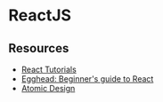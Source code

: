 # ReactJS

## Resources

- [React Tutorials](https://beta.reactjs.org/learn)
- [Egghead: Beginner's guide to React](https://egghead.io/courses/the-beginner-s-guide-to-react)
- [Atomic Design](https://atomicdesign.bradfrost.com/chapter-2/)
